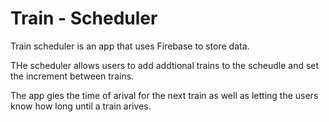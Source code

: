 # Train - Scheduler

Train scheduler is an app that uses Firebase to store data.  

THe scheduler allows users to add addtional trains to the scheudle and set the increment between trains. 

The app gies the time of arival for the next train as well as letting the users know how long until a train arives.
